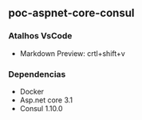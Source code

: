 ## poc-aspnet-core-consul

### Atalhos VsCode

- Markdown Preview: crtl+shift+v

### Dependencias

- Docker
- Asp.net core 3.1
- Consul 1.10.0